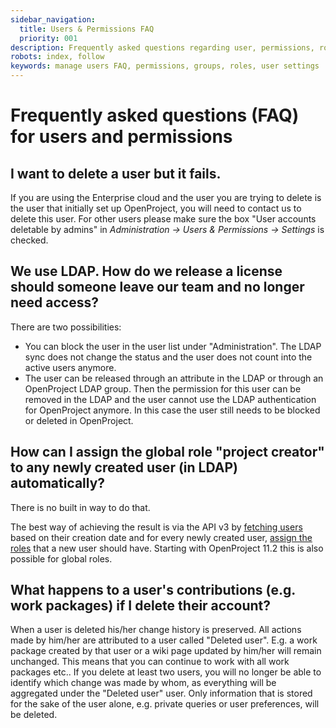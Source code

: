 ```yaml
---
sidebar_navigation:
  title: Users & Permissions FAQ
  priority: 001
description: Frequently asked questions regarding user, permissions, roles and groups
robots: index, follow
keywords: manage users FAQ, permissions, groups, roles, user settings
---
```


# Frequently asked questions (FAQ) for users and permissions

## I want to delete a user but it fails.

If you are using the Enterprise cloud and the user you are trying to delete is the user that initially set up OpenProject, you will need to contact us to delete this user. For other users please make sure the box "User accounts deletable by admins" in *Administration -> Users & Permissions -> Settings* is checked.

## We use LDAP. How do we release a license should someone leave our team and no longer need access?

There are two possibilities:

- You can block the user in the user list under "Administration". The LDAP sync does not change the status and the user does not count into the active users anymore.
- The user can be released through an attribute in the LDAP or through an OpenProject LDAP group. Then the permission for this user can be removed in the LDAP and the user cannot use the LDAP authentication for OpenProject anymore. In this case the user still needs to be blocked or deleted in OpenProject.

## How can I assign the global role "project creator" to any newly created user (in LDAP) automatically?

There is no built in way to do that.

The best way of achieving the result is via the API v3 by [fetching users](https://docs.openproject.org/api/endpoints/users/#users-users) based on their creation date and for every newly created user, [assign the roles](https://docs.openproject.org/api/endpoints/members/#memberships-create-membership) that a new user should have. 
Starting with OpenProject 11.2 this is also possible for global roles.

## What happens to a user's contributions (e.g. work packages) if I delete their account?

When a user is deleted his/her change history is preserved. All actions made by him/her are attributed to a user called "Deleted user". E.g. a work package created by that user or a wiki page updated by him/her will remain unchanged. This means that you can continue to work with all work packages etc.. If you delete at least two users, you will no longer be able to identify which change was made by whom, as everything will be aggregated under the "Deleted user" user. Only information that is stored for the sake of the user alone, e.g. private queries or user preferences, will be deleted.